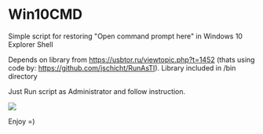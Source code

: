 # Win10CMD

Simple script for restoring "Open command prompt here" in Windows 10 Explorer Shell

Depends on library from https://usbtor.ru/viewtopic.php?t=1452 (thats using code by: https://github.com/jschicht/RunAsTI). Library included in /bin directory

Just Run script as Administrator and follow instruction.

![](https://ivan-alone.github.io/imageres-storage/win10cmd.png)

Enjoy =)

